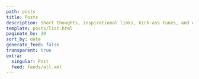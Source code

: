 ```yaml
---
path: posts
title: Posts
description: Short thoughts, inspirational links, kick-ass tunes, and other malarkey.
template: posts/list.html
paginate_by: 20
sort_by: date
generate_feed: false
transparent: true
extra:
  singular: Post
  feed: feeds/all.xml
---
```

